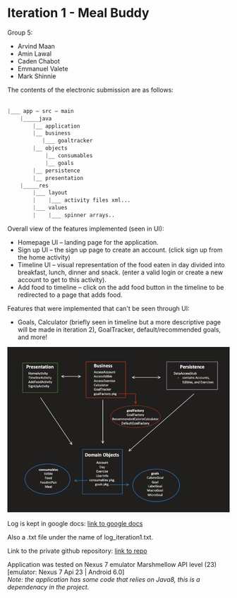 # Iteration 1 - Meal Buddy

Group 5:

- Arvind Maan
- Amin Lawal
- Caden Chabot
- Emmanuel Valete
- Mark Shinnie

The contents of the electronic submission are as follows:

```python

|___ app – src – main
    |_____java
        |__ application
        |__ business
           |___ goaltracker
        |__ objects
            |__ consumables
            |__ goals
        |__ persistence
        |__ presentation
    |_____res
        |___ layout
        |    |___ activity files xml...
        |___ values
        |    |___ spinner arrays..

```


Overall view of the features implemented (seen in UI):
  
- Homepage UI – landing page for the application.
- Sign up UI – the sign up page to create an account. (click sign up from the home activity)
- Timeline UI – visual representation of the food eaten in day divided into breakfast, lunch, dinner and snack. (enter a valid login or create a new account to get to this activity).
- Add food to timeline – click on the add food button in the timeline to be redirected to a page that adds food.

Features that were implemented that can't be seen through UI:
  
- Goals, Calculator (briefly seen in timeline but a more descriptive page will be made in iteration 2), GoalTracker, default/recommended goals, and more!


![three layer system architecture](system_architecture_iter1.png)

Log is kept in google docs:
[link to google docs](https://docs.google.com/document/d/1vSGLt0tYSggLiW37SI4Xh2EagJ64Fbn786I-1gTtyyk/edit?usp=sharing)

Also a .txt file under the name of log_iteration1.txt.

Link to the private github repository:
[link to repo](https://github.com/COMP3350-Group5/meal-buddy)

Application was tested on Nexus 7 emulator Marshmellow API level (23)<br>
[emulator: Nexus 7 Api 23 | Android 6.0]<br>
_Note: the application has some code that relies on Java8, this is a dependenacy in the project._
